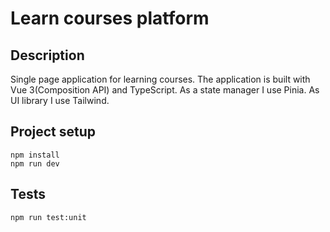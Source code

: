 # Learn courses platform

## Description
Single page application for learning courses. The application is built with Vue 3(Composition API) and TypeScript. As a state manager I use Pinia. As UI library I use Tailwind.

## Project setup
```
npm install
npm run dev
```

## Tests
```
npm run test:unit
```